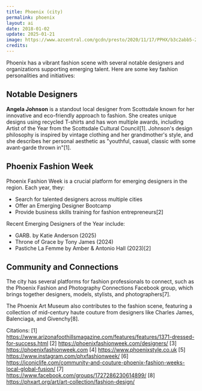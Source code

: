```yaml
---
title: Phoenix (city)
permalink: phoenix
layout: ai
date: 2018-01-02
update: 2025-01-21
image: https://www.azcentral.com/gcdn/presto/2020/11/17/PPHX/b3c2abb5-2a7e-4fee-af84-5e1ef6857e49-beingdapper2.jpg
credits:
---
```


Phoenix has a vibrant fashion scene with several notable designers and organizations supporting emerging talent. Here are some key fashion personalities and initiatives:

## Notable Designers

**Angela Johnson** is a standout local designer from Scottsdale known for her innovative and eco-friendly approach to fashion. She creates unique designs using recycled T-shirts and has won multiple awards, including Artist of the Year from the Scottsdale Cultural Council[1]. Johnson's design philosophy is inspired by vintage clothing and her grandmother's style, and she describes her personal aesthetic as "youthful, casual, classic with some avant-garde thrown in"[1].

## Phoenix Fashion Week

Phoenix Fashion Week is a crucial platform for emerging designers in the region. Each year, they:
- Search for talented designers across multiple cities
- Offer an Emerging Designer Bootcamp
- Provide business skills training for fashion entrepreneurs[2]

Recent Emerging Designers of the Year include:
- GARB. by Katie Anderson (2025)
- Throne of Grace by Tony James (2024)
- Pastiche La Femme by Amber & Antonio Hall (2023)[2]

## Community and Connections

The city has several platforms for fashion professionals to connect, such as the Phoenix Fashion and Photography Connections Facebook group, which brings together designers, models, stylists, and photographers[7].

The Phoenix Art Museum also contributes to the fashion scene, featuring a collection of mid-century haute couture from designers like Charles James, Balenciaga, and Givenchy[8].

Citations:
[1] https://www.arizonafoothillsmagazine.com/features/features/1371-dressed-for-success.html
[2] https://phoenixfashionweek.com/designers/
[3] https://phoenixfashionweek.com
[4] https://www.phoenixstyle.co.uk
[5] https://www.instagram.com/phxfashionweek/
[6] https://iconiclife.com/community-and-couture-phoenix-fashion-weeks-local-global-fusion/
[7] https://www.facebook.com/groups/1727286230614899/
[8] https://phxart.org/art/art-collection/fashion-design/
